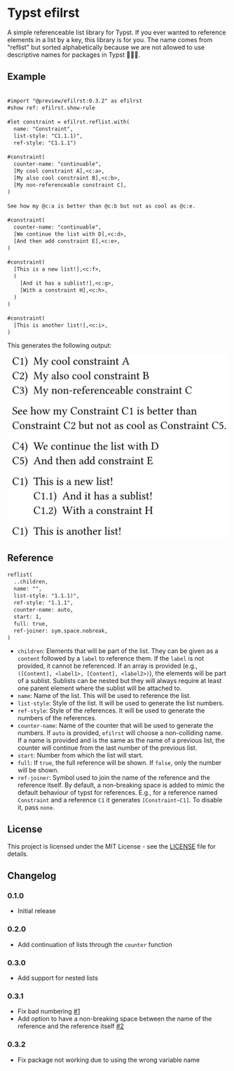 # Typst efilrst

A simple referenceable list library for Typst. If you ever wanted to reference elements in a list by a key, this library is for you. The name comes from "reflist" but sorted alphabetically because we are not allowed to use descriptive names for packages in Typst 🤷🏻‍♂️.

## Example

```typst

#import "@preview/efilrst:0.3.2" as efilrst
#show ref: efilrst.show-rule

#let constraint = efilrst.reflist.with(
  name: "Constraint", 
  list-style: "C1.1.1)", 
  ref-style: "C1.1.1")

#constraint(
  counter-name: "continuable",
  [My cool constraint A],<c:a>,
  [My also cool constraint B],<c:b>,
  [My non-referenceable constraint C],
)

See how my @c:a is better than @c:b but not as cool as @c:e.

#constraint(
  counter-name: "continuable",
  [We continue the list with D],<c:d>,
  [And then add constraint E],<c:e>,
)

#constraint(
  [This is a new list!],<c:f>,
  (
    [And it has a sublist!],<c:g>,
    [With a constraint H],<c:h>,
  )
)

#constraint(
  [This is another list!],<c:i>,
)
```

This generates the following output:

![Example of the typst output. The last sentence reads "See how my Constraint C1 is better than Constraint C2"](img/image.png)

## Reference

```typst
reflist(
  ..children,
  name: "",
  list-style: "1.1.1)",
  ref-style: "1.1.1",
  counter-name: auto,
  start: 1,
  full: true,
  ref-joiner: sym.space.nobreak,
)
```

- `children`: Elements that will be part of the list. They can be given as a `content` followed by a `label` to reference them. If the `label` is not provided, it cannot be referenced. If an array is provided (e.g., `([Content], <label1>, [Content], <label2>)`), the elements will be part of a sublist. Sublists can be nested but they will always require at least one parent element where the sublist will be attached to.
- `name`: Name of the list. This will be used to reference the list.
- `list-style`: Style of the list. It will be used to generate the list numbers.
- `ref-style`: Style of the references. It will be used to generate the numbers of the references.
- `counter-name`: Name of the counter that will be used to generate the numbers. If `auto` is provided, `efilrst` will choose a non-colliding name. If a name is provided and is the same as the name of a previous list, the counter will continue from the last number of the previous list.
- `start`: Number from which the list will start.
- `full`: If `true`, the full reference will be shown. If `false`, only the number will be shown.
- `ref-joiner`: Symbol used to join the name of the reference and the reference itself. By default, a non-breaking space is added to mimic the default behaviour of typst for references. E.g., for a reference named `Constraint` and a reference `C1` it generates `[Constraint~C1]`. To disable it, pass `none`.

## License

This project is licensed under the MIT License - see the [LICENSE](LICENSE) file for details.

## Changelog

### 0.1.0

- Initial release

### 0.2.0

- Add continuation of lists through the `counter` function

### 0.3.0

- Add support for nested lists

### 0.3.1

- Fix bad numbering [#1](https://github.com/jmigual/typst-efilrst/issues/1)
- Add option to have a non-breaking space between the name of the reference and the reference itself [#2](https://github.com/jmigual/typst-efilrst/issues/2)

### 0.3.2

- Fix package not working due to using the wrong variable name
